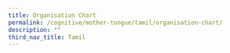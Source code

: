 ```yaml
---
title: Organisation Chart
permalink: /cognitive/mother-tongue/tamil/organisation-chart/
description: ""
third_nav_title: Tamil
---
```


